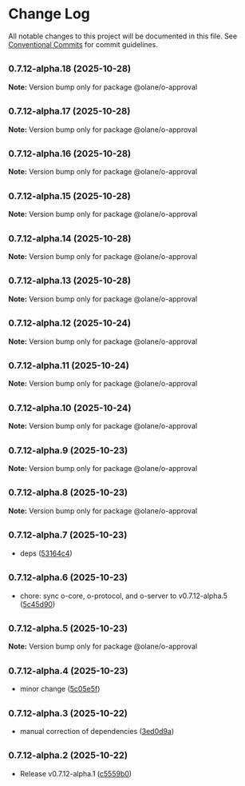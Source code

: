 # Change Log

All notable changes to this project will be documented in this file.
See [Conventional Commits](https://conventionalcommits.org) for commit guidelines.

## <small>0.7.12-alpha.18 (2025-10-28)</small>

**Note:** Version bump only for package @olane/o-approval

## <small>0.7.12-alpha.17 (2025-10-28)</small>

**Note:** Version bump only for package @olane/o-approval

## <small>0.7.12-alpha.16 (2025-10-28)</small>

**Note:** Version bump only for package @olane/o-approval

## <small>0.7.12-alpha.15 (2025-10-28)</small>

**Note:** Version bump only for package @olane/o-approval

## <small>0.7.12-alpha.14 (2025-10-28)</small>

**Note:** Version bump only for package @olane/o-approval

## <small>0.7.12-alpha.13 (2025-10-28)</small>

**Note:** Version bump only for package @olane/o-approval

## <small>0.7.12-alpha.12 (2025-10-24)</small>

**Note:** Version bump only for package @olane/o-approval

## <small>0.7.12-alpha.11 (2025-10-24)</small>

**Note:** Version bump only for package @olane/o-approval

## <small>0.7.12-alpha.10 (2025-10-24)</small>

**Note:** Version bump only for package @olane/o-approval

## <small>0.7.12-alpha.9 (2025-10-23)</small>

**Note:** Version bump only for package @olane/o-approval

## <small>0.7.12-alpha.8 (2025-10-23)</small>

**Note:** Version bump only for package @olane/o-approval

## <small>0.7.12-alpha.7 (2025-10-23)</small>

- deps ([53164c4](https://github.com/olane-labs/olane/commit/53164c4))

## <small>0.7.12-alpha.6 (2025-10-23)</small>

- chore: sync o-core, o-protocol, and o-server to v0.7.12-alpha.5 ([5c45d90](https://github.com/olane-labs/olane/commit/5c45d90))

## <small>0.7.12-alpha.5 (2025-10-23)</small>

**Note:** Version bump only for package @olane/o-approval

## <small>0.7.12-alpha.4 (2025-10-23)</small>

- minor change ([5c05e5f](https://github.com/olane-labs/olane/commit/5c05e5f))

## <small>0.7.12-alpha.3 (2025-10-22)</small>

- manual correction of dependencies ([3ed0d9a](https://github.com/olane-labs/olane/commit/3ed0d9a))

## <small>0.7.12-alpha.2 (2025-10-22)</small>

- Release v0.7.12-alpha.1 ([c5559b0](https://github.com/olane-labs/olane/commit/c5559b0))

